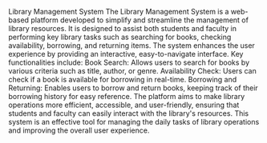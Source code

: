  Library Management System
The Library Management System is a web-based platform developed to simplify and streamline the management of library resources. It is designed to assist both students and faculty in performing key library tasks such as searching for books, checking availability, borrowing, and returning items.
The system enhances the user experience by providing an interactive, easy-to-navigate interface. Key functionalities include:
Book Search: Allows users to search for books by various criteria such as title, author, or genre.
Availability Check: Users can check if a book is available for borrowing in real-time.
Borrowing and Returning: Enables users to borrow and return books, keeping track of their borrowing history for easy reference.
The platform aims to make library operations more efficient, accessible, and user-friendly, ensuring that students and faculty can easily interact with the library's resources. This system is an effective tool for managing the daily tasks of library operations and improving the overall user experience.

